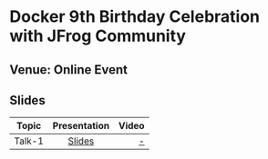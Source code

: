 # Docker 9th Birthday Celebration with JFrog Community


## Venue: Online Event

## Slides


| Topic        | Presentation          | Video  |
| ------------- |:-------------:| -----:|
| Talk-1| [Slides](link) | [ - ]() |
